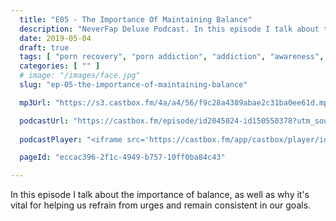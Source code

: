 ```yaml
---
  title: "E05 - The Importance Of Maintaining Balance"
  description: "NeverFap Deluxe Podcast. In this episode I talk about the importance of balance."
  date: 2019-05-04
  draft: true
  tags: [ "porn recovery", "porn addiction", "addiction", "awareness", "nofap", "neverfap", "neverfap deluxe", "neverfap basics", "nofap podcast", "neverfap podcast", "neverfap deluxe podcast" ]
  categories: [ "" ]
  # image: "/images/face.jpg"
  slug: "ep-05-the-importance-of-maintaining-balance"

  mp3Url: "https://s3.castbox.fm/4a/a4/56/f9c28a4389abae2c31ba0ee61d.mp3"

  podcastUrl: "https://castbox.fm/episode/id2045024-id150550378?utm_source=podcaster&utm_medium=dlink&utm_campaign=e_150550378&utm_content=EP5%20-%20The%20Importance%20Of%20Maintaining%20Balance-CastBox_FM"
  
  podcastPlayer: "<iframe src='https://castbox.fm/app/castbox/player/id2045024/id150550378?v=4.1.190428&autoplay=0' frameborder='0' width='100%' height='300'></iframe>"

  pageId: "eccac396-2f1c-4949-b757-10ff0ba84c43"

---
```


In this episode I talk about the importance of balance, as well as why it's vital for helping us refrain from urges and remain consistent in our goals.